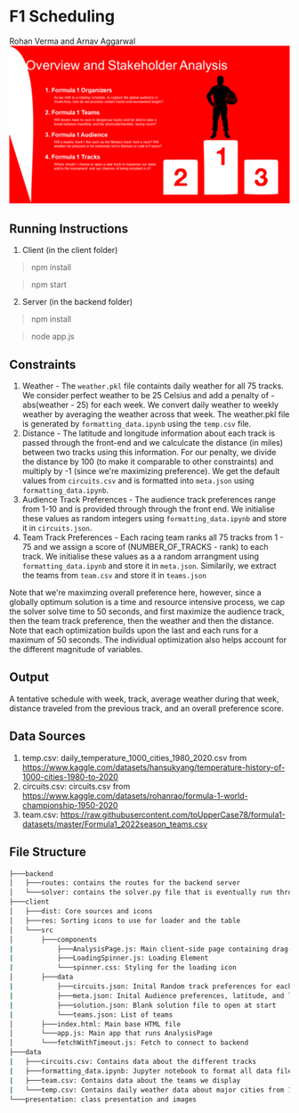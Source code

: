# F1 Scheduling
Rohan Verma and Arnav Aggarwal
![Overview](./presentation/picture/Slide2.PNG)

## Running Instructions
1. Client (in the client folder)
> npm install

> npm start

2. Server (in the backend folder)
>npm install

>node app.js

## Constraints
1. Weather - The `weather.pkl` file containts daily weather for all 75 tracks. We consider perfect weather to be 25 Celsius and add a penalty of -abs(weather - 25) for each week. We convert daily weather to weekly weather by averaging the weather across that week. The weather.pkl file is generated by `formatting_data.ipynb` using the `temp.csv` file.
2. Distance - The latitude and longitude information about each track is passed through the front-end and we calculcate the distance (in miles) between two tracks using this information. For our penalty, we divide the distance by 100 (to make it comparable to other constraints) and multiply by -1 (since we're maximizing preference). We get the default values from `circuits.csv` and is formatted into `meta.json` using `formatting_data.ipynb`.
3. Audience Track Preferences - The audience track preferences range from 1-10 and is provided through through the front end. We initialise these values as random integers using `formatting_data.ipynb` and store it in `circuits.json`.
4. Team Track Preferences - Each racing team ranks all 75 tracks from 1 - 75 and we assign a score of (NUMBER_OF_TRACKS - rank) to each track. We initialise these values as a a random arrangment using `formatting_data.ipynb` and store it in `meta.json`. Similarily, we extract the teams from `team.csv` and store it in `teams.json`

Note that we're maximzing overall preference here, however, since a globally optimum solution is a time and resource intensive process, we cap the solver solve time to 50 seconds, and first maximize the audience track, then the team track preference, then the weather and then the distance. Note that each optimization builds upon the last and each runs for a maximum of 50 seconds. The individual optimization also helps account for the different magnitude of variables.

## Output
A tentative schedule with week, track, average weather during that week, distance traveled from the previous track, and an overall preference score.

## Data Sources
1. temp.csv: daily_temperature_1000_cities_1980_2020.csv from https://www.kaggle.com/datasets/hansukyang/temperature-history-of-1000-cities-1980-to-2020
2. circuits.csv: circuits.csv from https://www.kaggle.com/datasets/rohanrao/formula-1-world-championship-1950-2020
3. team.csv: https://raw.githubusercontent.com/toUpperCase78/formula1-datasets/master/Formula1_2022season_teams.csv

## File Structure
```bash
├───backend
│   ├───routes: contains the routes for the backend server
│   └───solver: contains the solver.py file that is eventually run through the node server. Also contains the weather.pkl for weather data. The json files in this folder are created once the server is run; they act as data communicators from the node server to the python child process. 
├───client
│   ├───dist: Core sources and icons
│   ├───res: Sorting icons to use for loader and the table
│   └───src
│       ├───components
|           ├───AnalysisPage.js: Main client-side page containing drag-and-drop element for team-track preferences and input boxes for latitude, longitude, and audience preferences for every track and input boxes for the start week and number of races. The page has a submit button that sends the data to the server and loads up the resulting overall solution score all with desired weeks, tracks, weather for that week and track, and distance from the previous track to the next. 
|           ├───LoadingSpinner.js: Loading Element 
|           └───spinner.css: Styling for the loading icon
│       ├───data
|           ├───circuits.json: Inital Random track preferences for each team
|           ├───meta.json: Inital Audience preferences, latitude, and longitude for each track 
|           ├───solution.json: Blank solution file to open at start 
|           └───teams.json: List of teams
│       ├───index.html: Main base HTML file 
│       └───app.js: Main app that runs AnalysisPage
│       └───fetchWithTimeout.js: Fetch to connect to backend
├───data
|   ├───circuits.csv: Contains data about the different tracks
|   ├───formatting_data.ipynb: Jupyter notebook to format all data files 
|   ├───team.csv: Contains data about the teams we display 
|   └───temp.csv: Contains daily weather data about major cities from 1980
└───presentation: class presentation and images
```
